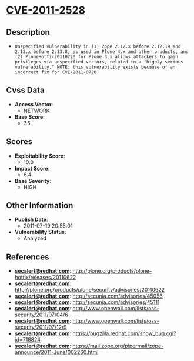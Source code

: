 
# [CVE-2011-2528](https://cve.mitre.org/cgi-bin/cvename.cgi?name=CVE-2011-2528)

## Description

- `Unspecified vulnerability in (1) Zope 2.12.x before 2.12.19 and 2.13.x before 2.13.8, as used in Plone 4.x and other products, and (2) PloneHotfix20110720 for Plone 3.x allows attackers to gain privileges via unspecified vectors, related to a "highly serious vulnerability." NOTE: this vulnerability exists because of an incorrect fix for CVE-2011-0720.`

## Cvss Data

- **Access Vector**:
  - NETWORK
- **Base Score**:
  - 7.5

## Scores

- **Exploitability Score**:
  - 10.0
- **Impact Score**:
  - 6.4
- **Base Severity**:
  - HIGH

## Other Information

- **Publish Date**:
  - 2011-07-19 20:55:01
- **Vulnerability Status**:
  - Analyzed

## References

- **secalert@redhat.com**: http://plone.org/products/plone-hotfix/releases/20110622
- **secalert@redhat.com**: http://plone.org/products/plone/security/advisories/20110622
- **secalert@redhat.com**: http://secunia.com/advisories/45056
- **secalert@redhat.com**: http://secunia.com/advisories/45111
- **secalert@redhat.com**: http://www.openwall.com/lists/oss-security/2011/07/04/6
- **secalert@redhat.com**: http://www.openwall.com/lists/oss-security/2011/07/12/9
- **secalert@redhat.com**: https://bugzilla.redhat.com/show_bug.cgi?id=718824
- **secalert@redhat.com**: https://mail.zope.org/pipermail/zope-announce/2011-June/002260.html
